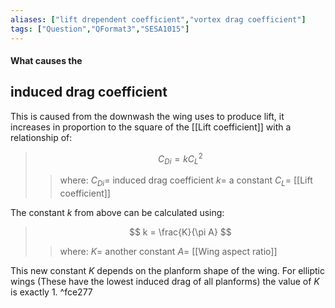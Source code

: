 ```yaml
---
aliases: ["lift drependent coefficient","vortex drag coefficient"]
tags: ["Question","QFormat3","SESA1015"]
---
```


#### What causes the
## induced drag coefficient
This is caused from the downwash the wing uses to produce lift, it increases in proportion to the square of the [[Lift coefficient]] with a relationship of:

> $$ C_{Di} = k C_L^{2} $$ 
>> where:
>> $C_{Di} =$ induced drag coefficient
>> $k =$ a constant
>> $C_L =$ [[Lift coefficient]]

The constant $k$ from above can be calculated using:

> $$ k = \frac{K}{\pi A} $$ 
>> where:
>> $K =$ another constant
>> $A =$ [[Wing aspect ratio]]

This new constant $K$ depends on the planform shape of the wing. For elliptic wings (These have the lowest induced drag of all planforms) the value of $K$ is exactly 1. ^fce277